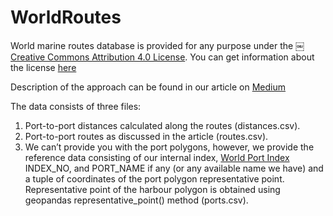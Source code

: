 # WorldRoutes

World marine routes database is provided for any purpose under the [￼Creative Commons Attribution 4.0 License](https://creativecommons.org/licenses/by/4.0/legalcode). You can get information about the license [here](https://creativecommons.org/licenses/by/4.0/)

Description of the approach can be found in our article on [Medium]()

The data consists of three files:
1.	Port-to-port distances calculated along the routes (distances.csv).
1.	Port-to-port routes as discussed in the article (routes.csv).
1.	We can’t provide you with the port polygons, however, we provide the reference data consisting of our internal index, [World Port Index](https://msi.nga.mil/NGAPortal/MSI.portal?_nfpb=true&_pageLabel=msi_portal_page_62&pubCode=0015) INDEX_NO, and PORT_NAME if any (or any available name we have) and a tuple of coordinates of the port polygon representative point. Representative point of the harbour polygon is obtained using geopandas representative_point() method (ports.csv).

